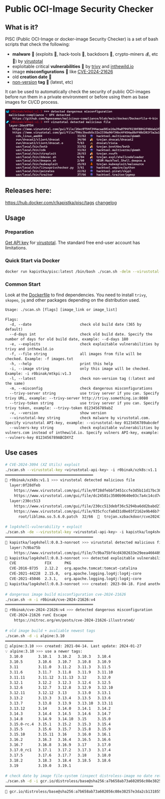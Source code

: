 # Public OCI-Image Security Checker

## What is it?

PISC (Public OCI-Image or docker-image Security Checker) is a set of bash scripts that check the following:
* **malware** 🦠 (exploits 🐙, hack-tools 👾, backdoors 🐴, crypto-miners 💰, etc 💩) by [virustotal](https://www.virustotal.com/)
* exploitable critical **vulnerabilities** 🐞 by [trivy](https://github.com/aquasecurity/trivy) and [inthewild.io](https://inthewild.io/)
* image **misconfigurations** 🐳 like [CVE-2024-21626](https://www.docker.com/blog/docker-security-advisory-multiple-vulnerabilities-in-runc-buildkit-and-moby/)
* old **creation date** 📆
* [non-version](https://docs.docker.com/engine/security/trust/#image-tags-and-dct) **tag** 🔄 (latest, etc)
  
It can be used to automatically check the security of public OCI-images before run them in a private environment or before using them as base images for CI/CD process.
<p align="center">
  <img src="./sample.png" alt="sample" width="738">
</p>

## Releases here:
https://hub.docker.com/r/kapistka/pisc/tags
[changelog](./changelog.txt)

## Usage

### Preparation
[Get API key](https://docs.virustotal.com/docs/please-give-me-an-api-key) for [virustotal](https://www.virustotal.com/). The standard free end-user account has limitations.

### Quick Start via Docker
```sh
docker run kapistka/pisc:latest /bin/bash ./scan.sh -delm --virustotal-key <virustotal-api-key> -i r0binak/mtkpi:v1.3
```

### Common Start
Look at the [Dockerfile](./Dockerfile#L4) to find dependencies. You need to install `trivy`, `skopeo`, `jq` and other packages depending on the distribution used.
```
Usage: ./scan.sh [flags] [image_link or image_list]

Flags:
  -d, --date                      check old build date (365 by default)
  --d-days int                    check old build date. Specify the number of days for old build date, example: --d-days 180
  -e, --exploits                  check exploitable vulnerabilities by trivy and inthewild.io
  -f, --file string               all images from file will be checked. Example: -f images.txt
  -h, --help                      print this help
  -i, --image string              only this image will be checked. Example: -i r0binak/mtkpi:v1.3
  -l, --latest                    check non-version tag (:latest and the same)
  -m, --misconfig                 check dangerous misconfigurations
  --trivy-server string           use trivy server if you can. Specify trivy URL, example: --trivy-server http://trivy.something.io:8080
  --trivy-token string            use trivy server if you can. Specify trivy token, example: --trivy-token 0123456789abZ
  -v, --version                   show version
  --virustotal-key string         check malware by virustotal.com. Specify virustotal API-key, example: --virustotal-key 0123456789abcdef
  --vulners-key string            check exploitable vulnerabilities by vulners.com instead of inthewild.io. Specify vulners API-key, example: --vulners-key 0123456789ABCDXYZ
```

## Use cases
```bash
# CVE-2024-3094 (XZ Utils) exploit
./scan.sh --virustotal-key <virustotal-api-key> -i r0binak/xzk8s:v1.1
════════════════════════════════════════
🦠 r0binak/xzk8s:v1.1 >>> virustotal detected malicious file
  layer:0f28dfeb
    https://www.virustotal.com/gui/file/0f28dfebbf3451ccfe3d5b11d17bc38cc8d1c4e721b842969466dc7989d835e3
    https://www.virustotal.com/gui/file/dc24581c3500b9640e03c7a4c14cd7c22f88c533b831a7f6a49aaf3ba39fcde4
  layer:230cc513
    https://www.virustotal.com/gui/file/230cc513debf36c5294ba6dd2babd27934bb231362cd8d916ea1c58e9495d38f
    https://www.virustotal.com/gui/file/935cfccfa8d31d0e03f2162e9b46b7f9df77db64efa2e4cfb4dbaebdf94be6d3
      root/liblzma.so.5.6.0.patch  32/66  🐴  trojan.xzbackdoor/cve20243094

# log4shell-vulnerability + exploit
./scan.sh -de --virustotal-key <virustotal-api-key> -i kapistka/log4shell:0.0.3-nonroot
════════════════════════════════════════
🦠 kapistka/log4shell:0.0.3-nonroot >>> virustotal detected malicious file
  layer:7c9ba75b
    https://www.virustotal.com/gui/file/7c9ba75bf4cd4302633e29eea466489cfc98273377d834bc7603f10572ca1e97
🐞 kapistka/log4shell:0.0.3-nonroot >>> detected exploitable vulnerabilities
  CVE             FIX      PKG
  CVE-2016-8735   2.12.2   org.apache.tomcat:tomcat-catalina
  CVE-2021-44228  2.15.0,  org.apache.logging.log4j:log4j-core
  CVE-2021-45046  2.3.1,   org.apache.logging.log4j:log4j-core
📆 kapistka/log4shell:0.0.3-nonroot >>> created: 2023-04-18. Find another image

# dangerous image build misconfiguration cve-2024-21626
./scan.sh -m -i r0binak/cve-2024-21626:v4
════════════════════════════════════════
🐳 r0binak/cve-2024-21626:v4 >>> detected dangerous misconfiguration
  CVE-2024-21626 runC Escape
    https://nitroc.org/en/posts/cve-2024-21626-illustrated/

# old image build + avaliable newest tags
./scan.sh -d -i alpine:3.10
════════════════════════════════════════
📆 alpine:3.10 >>> created: 2021-04-14. Last update: 2024-01-27
💡 alpine:3.10 >>> use a newer tags:
  3.10.0       3.10.1   3.10.2   3.10.3   3.10.4
  3.10.5       3.10.6   3.10.7   3.10.8   3.10.9
  3.11         3.11.0   3.11.2   3.11.3   3.11.5
  3.11.6       3.11.7   3.11.8   3.11.9   3.11.10
  3.11.11      3.11.12  3.11.13  3.12     3.12.0
  3.12.1       3.12.2   3.12.3   3.12.4   3.12.5
  3.12.6       3.12.7   3.12.8   3.12.9   3.12.10
  3.12.11      3.12.12  3.13     3.13.0   3.13.1
  3.13.2       3.13.3   3.13.4   3.13.5   3.13.6
  3.13.7       3.13.8   3.13.9   3.13.10  3.13.11
  3.13.12      3.14     3.14.0   3.14.1   3.14.2
  3.14.3       3.14.4   3.14.5   3.14.6   3.14.7
  3.14.8       3.14.9   3.14.10  3.15     3.15.0
  3.15.0-rc.4  3.15.1   3.15.2   3.15.3   3.15.4
  3.15.5       3.15.6   3.15.7   3.15.8   3.15.9
  3.15.10      3.15.11  3.16     3.16.0   3.16.1
  3.16.2       3.16.3   3.16.4   3.16.5   3.16.6
  3.16.7       3.16.8   3.16.9   3.17     3.17.0
  3.17.0_rc1   3.17.1   3.17.2   3.17.3   3.17.4
  3.17.5       3.17.6   3.17.7   3.18     3.18.0
  3.18.2       3.18.3   3.18.4   3.18.5   3.18.6
  3.19         3.19.0   3.19.1  

# check date by image file-system (inspect distroless-image no date return)
./scan.sh -d -i gcr.io/distroless/base@sha256:a7b658ab73a602056c08e38257e3da2cb131855803b29af4a30ccd09c1283ce9
════════════════════════════════════════
📆 gcr.io/distroless/base@sha256:a7b658ab73a602056c08e38257e3da2cb131855803b29af4a30ccd09c1283ce9 >>> created: 2023-02-22. Find another image
```

